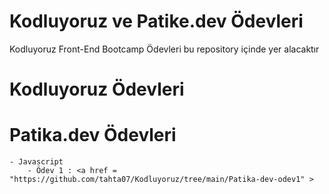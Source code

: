 # Kodluyoruz ve Patike.dev Ödevleri
Kodluyoruz Front-End Bootcamp Ödevleri bu repository içinde yer alacaktır


# Kodluyoruz Ödevleri
    


# Patika.dev Ödevleri

    - Javascript
        - Ödev 1 : <a href = "https://github.com/tahta07/Kodluyoruz/tree/main/Patika-dev-odev1" >

